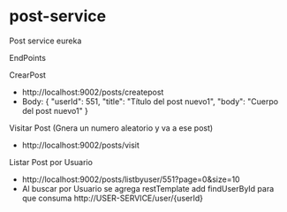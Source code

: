 # post-service
Post service eureka


EndPoints

CrearPost
* http://localhost:9002/posts/createpost
* Body: {
    "userId": 551,
    "title": "Título del post nuevo1",
    "body": "Cuerpo del post nuevo1"
}

Visitar Post (Gnera un numero aleatorio y va a ese post)
* http://localhost:9002/posts/visit

Listar Post por Usuario
* http://localhost:9002/posts/listbyuser/551?page=0&size=10
* Al buscar por Usuario se agrega restTemplate add findUserById para que consuma http://USER-SERVICE/user/{userId}
